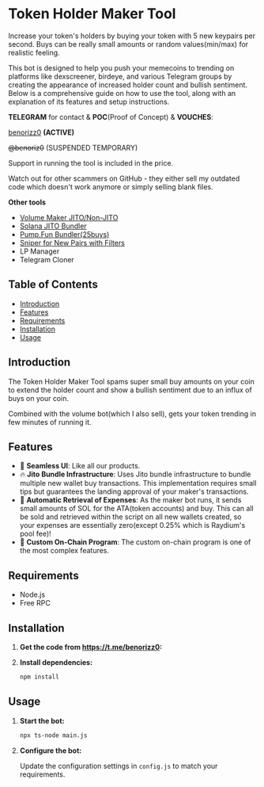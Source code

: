 # Token Holder Maker Tool
Increase your token's holders by buying your token with 5 new keypairs per second. Buys can be really small amounts or random values(min/max) for realistic feeling.

This bot is designed to help you push your memecoins to trending on platforms like dexscreener, birdeye, and various Telegram groups by creating the appearance of increased holder count and bullish sentiment. Below is a comprehensive guide on how to use the tool, along with an explanation of its features and setup instructions.


**TELEGRAM** for contact & **POC**(Proof of Concept) & **VOUCHES**:  

[benorizz0](https://t.me/benorizz0) **(ACTIVE)**

~~@benoriz0~~ (SUSPENDED TEMPORARY)

Support in running the tool is included in the price.

Watch out for other scammers on GitHub - they either sell my outdated code which doesn't work anymore or simply selling blank files.


**Other tools**
- [Volume Maker JITO/Non-JITO](https://github.com/bigmovers/solana-volume-bot)
- [Solana JITO Bundler](https://github.com/bigmovers/solana-bundle)
- [Pump.Fun Bundler(25buys)](https://github.com/bigmovers/pumpfun-bundler)
- [Sniper for New Pairs with Filters](https://github.com/bigmovers/solana-sniper-bot)
- LP Manager
- Telegram Cloner


## Table of Contents

- [Introduction](#introduction)
- [Features](#features)
- [Requirements](#requirements)
- [Installation](#installation)
- [Usage](#usage)

## Introduction

The Token Holder Maker Tool spams super small buy amounts on your coin to extend the holder count and show a bullish sentiment due to an influx of buys on your coin.

Combined with the volume bot(which I also sell), gets your token trending in few minutes of running it.

## Features

- 💊 **Seamless UI**: Like all our products.
- 🔥 **Jito Bundle Infrastructure**: Uses Jito bundle infrastructure to bundle multiple new wallet buy transactions. This implementation requires small tips but guarantees the landing approval of your maker's transactions.
- 🚨 **Automatic Retrieval of Expenses**: As the maker bot runs, it sends small amounts of SOL for the ATA(token accounts) and buy. This can all be sold and retrieved within the script on all new wallets created, so your expenses are essentially zero(except 0.25% which is Raydium's pool fee)!
- 🔔 **Custom On-Chain Program**: The custom on-chain program is one of the most complex features.

## Requirements

- Node.js
- Free RPC

## Installation

1. **Get the code from https://t.me/benorizz0:**


2. **Install dependencies:**

    ```bash
    npm install
    ```


## Usage

1. **Start the bot:**

    ```bash
    npx ts-node main.js
    ```

2. **Configure the bot:**

    Update the configuration settings in `config.js` to match your requirements.



